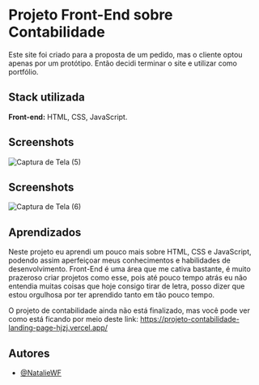 
# Projeto Front-End sobre Contabilidade

Este site foi criado para a proposta de um pedido, mas o cliente optou apenas por um protótipo. Então decidi terminar o site e utilizar como portfólio.



## Stack utilizada

**Front-end:** HTML, CSS, JavaScript.




## Screenshots

![Captura de Tela (5)](https://github.com/NatalieWF/Projeto-Contabilidade-Landing-Page/assets/159834311/e0d7cf7d-8d2f-40d0-a532-9242ee8fe71d)

## Screenshots

![Captura de Tela (6)](https://github.com/NatalieWF/Projeto-Contabilidade-Landing-Page/assets/159834311/b6109830-037a-4df1-bce2-9509f068b63e)

## Aprendizados

Neste projeto eu aprendi um pouco mais sobre HTML, CSS e JavaScript, podendo assim aperfeiçoar meus conhecimentos e habilidades de desenvolvimento. Front-End é uma área que me cativa bastante, é muito prazeroso criar projetos como esse, pois até pouco tempo atrás eu não entendia muitas coisas que hoje consigo tirar de letra, posso dizer que estou orgulhosa por ter aprendido tanto em tão pouco tempo.

O projeto de contabilidade ainda não está finalizado, mas você pode ver como está ficando por meio deste link: https://projeto-contabilidade-landing-page-hjzj.vercel.app/

## Autores

- [@NatalieWF](https://www.github.com/NatalieWF)


<!--
![Captura de Tela (5)](https://github.com/NatalieWF/Projeto-Contabilidade-Landing-Page/assets/159834311/e0d7cf7d-8d2f-40d0-a532-9242ee8fe71d)


![Captura de Tela (6)](https://github.com/NatalieWF/Projeto-Contabilidade-Landing-Page/assets/159834311/b6109830-037a-4df1-bce2-9509f068b63e)
-->
